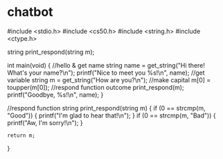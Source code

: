 # chatbot
#include <stdio.h>
#include <cs50.h>
#include <string.h>
#include <ctype.h>

string print_respond(string m);

int main(void)
{
    //hello & get name
    string name = get_string("Hi there! What's your name?\n");
    printf("Nice to meet you %s!\n", name);
    //get variable
    string m = get_string("How are you?\n");
    //make capital
    m[0] = toupper(m[0]);
    //respond function outcome
    print_respond(m);
    printf("Goodbye, %s!\n", name);
}

//respond function
string print_respond(string m)
{
    if (0 == strcmp(m, "Good"))
    {
        printf("I'm glad to hear that!\n");
    }
    if (0 == strcmp(m, "Bad"))
    {
        printf("Aw, I'm sorry!\n");
    }

    return m;
}

